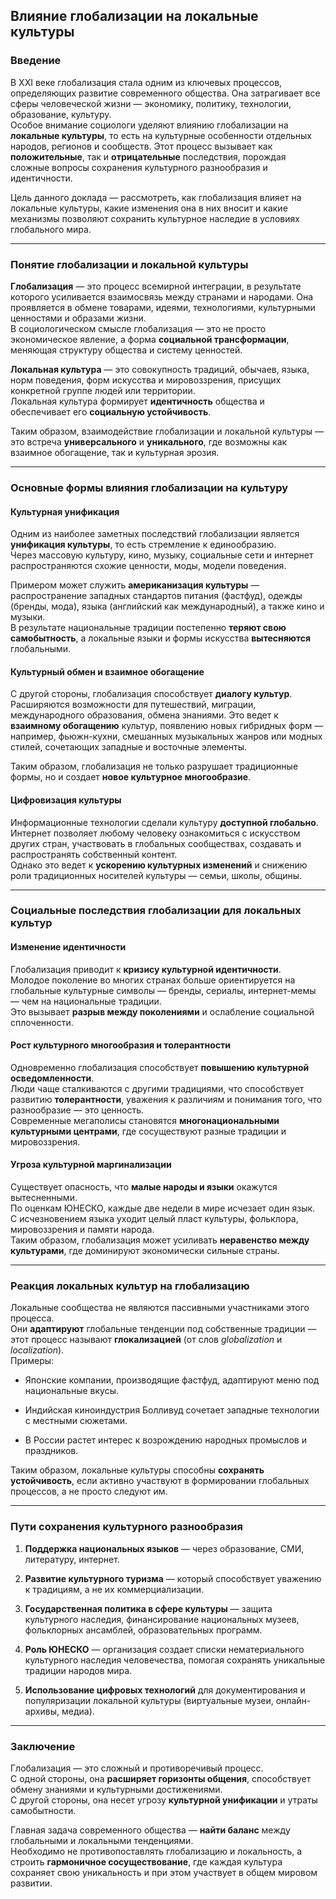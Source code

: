 ## Влияние глобализации на локальные культуры

### Введение

В XXI веке глобализация стала одним из ключевых процессов, определяющих развитие современного общества. Она затрагивает все сферы человеческой жизни — экономику, политику, технологии, образование, культуру.  
Особое внимание социологи уделяют влиянию глобализации на **локальные культуры**, то есть на культурные особенности отдельных народов, регионов и сообществ. Этот процесс вызывает как **положительные**, так и **отрицательные** последствия, порождая сложные вопросы сохранения культурного разнообразия и идентичности.

Цель данного доклада — рассмотреть, как глобализация влияет на локальные культуры, какие изменения она в них вносит и какие механизмы позволяют сохранить культурное наследие в условиях глобального мира.

---

### Понятие глобализации и локальной культуры

**Глобализация** — это процесс всемирной интеграции, в результате которого усиливается взаимосвязь между странами и народами. Она проявляется в обмене товарами, идеями, технологиями, культурными ценностями и образами жизни.  
В социологическом смысле глобализация — это не просто экономическое явление, а форма **социальной трансформации**, меняющая структуру общества и систему ценностей.

**Локальная культура** — это совокупность традиций, обычаев, языка, норм поведения, форм искусства и мировоззрения, присущих конкретной группе людей или территории.  
Локальная культура формирует **идентичность** общества и обеспечивает его **социальную устойчивость**.

Таким образом, взаимодействие глобализации и локальной культуры — это встреча **универсального** и **уникального**, где возможны как взаимное обогащение, так и культурная эрозия.

---

### Основные формы влияния глобализации на культуру

#### Культурная унификация

Одним из наиболее заметных последствий глобализации является **унификация культуры**, то есть стремление к единообразию.  
Через массовую культуру, кино, музыку, социальные сети и интернет распространяются схожие ценности, моды, модели поведения.

Примером может служить **американизация культуры** — распространение западных стандартов питания (фастфуд), одежды (бренды, мода), языка (английский как международный), а также кино и музыки.  
В результате национальные традиции постепенно **теряют свою самобытность**, а локальные языки и формы искусства **вытесняются** глобальными.

#### Культурный обмен и взаимное обогащение

С другой стороны, глобализация способствует **диалогу культур**.  
Расширяются возможности для путешествий, миграции, международного образования, обмена знаниями. Это ведет к **взаимному обогащению** культур, появлению новых гибридных форм — например, фьюжн-кухни, смешанных музыкальных жанров или модных стилей, сочетающих западные и восточные элементы.

Таким образом, глобализация не только разрушает традиционные формы, но и создает **новое культурное многообразие**.

#### Цифровизация культуры

Информационные технологии сделали культуру **доступной глобально**.  
Интернет позволяет любому человеку ознакомиться с искусством других стран, участвовать в глобальных сообществах, создавать и распространять собственный контент.  
Однако это ведет к **ускорению культурных изменений** и снижению роли традиционных носителей культуры — семьи, школы, общины.

---

### Социальные последствия глобализации для локальных культур

#### Изменение идентичности

Глобализация приводит к **кризису культурной идентичности**.  
Молодое поколение во многих странах больше ориентируется на глобальные культурные символы — бренды, сериалы, интернет-мемы — чем на национальные традиции.  
Это вызывает **разрыв между поколениями** и ослабление социальной сплоченности.

#### Рост культурного многообразия и толерантности

Одновременно глобализация способствует **повышению культурной осведомленности**.  
Люди чаще сталкиваются с другими традициями, что способствует развитию **толерантности**, уважения к различиям и понимания того, что разнообразие — это ценность.  
Современные мегаполисы становятся **многонациональными культурными центрами**, где сосуществуют разные традиции и мировоззрения.

#### Угроза культурной маргинализации

Существует опасность, что **малые народы и языки** окажутся вытесненными.  
По оценкам ЮНЕСКО, каждые две недели в мире исчезает один язык.  
С исчезновением языка уходит целый пласт культуры, фольклора, мировоззрения и памяти народа.  
Таким образом, глобализация может усиливать **неравенство между культурами**, где доминируют экономически сильные страны.

---

### Реакция локальных культур на глобализацию

Локальные сообщества не являются пассивными участниками этого процесса.  
Они **адаптируют** глобальные тенденции под собственные традиции — этот процесс называют **глокализацией** (от слов _globalization_ и _localization_).  
Примеры:

- Японские компании, производящие фастфуд, адаптируют меню под национальные вкусы.
  
- Индийская киноиндустрия Болливуд сочетает западные технологии с местными сюжетами.
  
- В России растет интерес к возрождению народных промыслов и праздников.

Таким образом, локальные культуры способны **сохранять устойчивость**, если активно участвуют в формировании глобальных процессов, а не просто следуют им.

---

### Пути сохранения культурного разнообразия

1. **Поддержка национальных языков** — через образование, СМИ, литературу, интернет.
   
2. **Развитие культурного туризма** — который способствует уважению к традициям, а не их коммерциализации.
   
3. **Государственная политика в сфере культуры** — защита культурного наследия, финансирование национальных музеев, фольклорных ансамблей, образовательных программ.
   
4. **Роль ЮНЕСКО** — организация создает списки нематериального культурного наследия человечества, помогая сохранять уникальные традиции народов мира.
   
5. **Использование цифровых технологий** для документирования и популяризации локальной культуры (виртуальные музеи, онлайн-архивы, медиа).

---

### Заключение

Глобализация — это сложный и противоречивый процесс.  
С одной стороны, она **расширяет горизонты общения**, способствует обмену знаниями и культурными достижениями.  
С другой стороны, она несет угрозу **культурной унификации** и утраты самобытности.

Главная задача современного общества — **найти баланс** между глобальными и локальными тенденциями.  
Необходимо не противопоставлять глобализацию и локальность, а строить **гармоничное сосуществование**, где каждая культура сохраняет свою уникальность и при этом участвует в общем мировом развитии.
